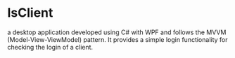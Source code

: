 # IsClient
a desktop application developed using C# with WPF and follows the MVVM (Model-View-ViewModel) pattern. It provides a simple login functionality for checking the login of a client.
